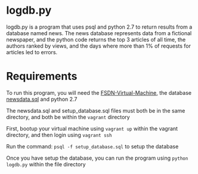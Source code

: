 # logdb.py

logdb.py is a program that uses psql and python 2.7 to return results from a database named news. The news database 
represents data from a fictional newspaper, and the python code returns the top 3 articles of all time, 
the authors ranked by views, and the days where more than 1% of requests for articles led to errors. 

# Requirements

To run this program, you will need the [FSDN-Virtual-Machine]("https://d17h27t6h515a5.cloudfront.net/topher/2017/June/5948287e_fsnd-virtual-machine/fsnd-virtual-machine.zip"), the database [newsdata.sql]("https://d17h27t6h515a5.cloudfront.net/topher/2016/August/57b5f748_newsdata/newsdata.zip") and python 2.7

The newsdata.sql and setup_database.sql files must both be in the same directory, and both be within the `vagrant` directory

First, bootup your virtual machine using `vagrant up` within the vagrant directory, and then login
using `vagrant ssh`

Run the command: `psql -f setup_database.sql` to setup the database

Once you have setup the database, you can run the program using ```python logdb.py``` within the file directory

